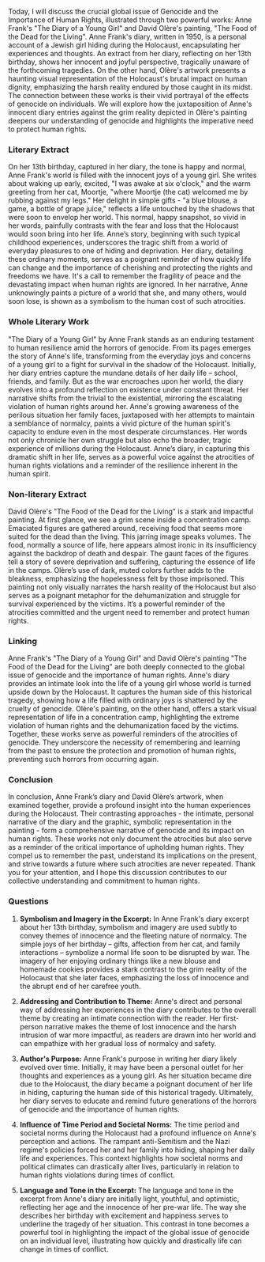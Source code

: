 
Today, I will discuss the crucial global issue of Genocide and the Importance of Human Rights, illustrated through two powerful works: Anne Frank's "The Diary of a Young Girl" and David Olère's painting, "The Food of the Dead for the Living". Anne Frank's diary, written in 1950, is a personal account of a Jewish girl hiding during the Holocaust, encapsulating her experiences and thoughts. An extract from her diary, reflecting on her 13th birthday, shows her innocent and joyful perspective, tragically unaware of the forthcoming tragedies. On the other hand, Olère's artwork presents a haunting visual representation of the Holocaust's brutal impact on human dignity, emphasizing the harsh reality endured by those caught in its midst. The connection between these works is their vivid portrayal of the effects of genocide on individuals. We will explore how the juxtaposition of Anne's innocent diary entries against the grim reality depicted in Olère's painting deepens our understanding of genocide and highlights the imperative need to protect human rights.
### Literary Extract
On her 13th birthday, captured in her diary, the tone is happy and normal, Anne Frank's world is filled with the innocent joys of a young girl. She writes about waking up early, excited, "I was awake at six o'clock," and the warm greeting from her cat, Moortje, "where Moortje (the cat) welcomed me by rubbing against my legs." Her delight in simple gifts - "a blue blouse, a game, a bottle of grape juice," reflects a life untouched by the shadows that were soon to envelop her world. This normal, happy snapshot, so vivid in her words, painfully contrasts with the fear and loss that the Holocaust would soon bring into her life. Anne’s story, beginning with such typical childhood experiences, underscores the tragic shift from a world of everyday pleasures to one of hiding and deprivation. Her diary, detailing these ordinary moments, serves as a poignant reminder of how quickly life can change and the importance of cherishing and protecting the rights and freedoms we have. It's a call to remember the fragility of peace and the devastating impact when human rights are ignored. In her narrative, Anne unknowingly paints a picture of a world that she, and many others, would soon lose, is shown as a symbolism to the human cost of such atrocities.
### Whole Literary Work
"The Diary of a Young Girl" by Anne Frank stands as an enduring testament to human resilience amid the horrors of genocide. From its pages emerges the story of Anne's life, transforming from the everyday joys and concerns of a young girl to a fight for survival in the shadow of the Holocaust. Initially, her diary entries capture the mundane details of her daily life – school, friends, and family. But as the war encroaches upon her world, the diary evolves into a profound reflection on existence under constant threat. Her narrative shifts from the trivial to the existential, mirroring the escalating violation of human rights around her. Anne's growing awareness of the perilous situation her family faces, juxtaposed with her attempts to maintain a semblance of normalcy, paints a vivid picture of the human spirit's capacity to endure even in the most desperate circumstances. Her words not only chronicle her own struggle but also echo the broader, tragic experience of millions during the Holocaust. Anne’s diary, in capturing this dramatic shift in her life, serves as a powerful voice against the atrocities of human rights violations and a reminder of the resilience inherent in the human spirit.
### Non-literary Extract
David Olère's "The Food of the Dead for the Living" is a stark and impactful painting. At first glance, we see a grim scene inside a concentration camp. Emaciated figures are gathered around, receiving food that seems more suited for the dead than the living. This jarring image speaks volumes. The food, normally a source of life, here appears almost ironic in its insufficiency against the backdrop of death and despair. The gaunt faces of the figures tell a story of severe deprivation and suffering, capturing the essence of life in the camps. Olère’s use of dark, muted colors further adds to the bleakness, emphasizing the hopelessness felt by those imprisoned. This painting not only visually narrates the harsh reality of the Holocaust but also serves as a poignant metaphor for the dehumanization and struggle for survival experienced by the victims. It’s a powerful reminder of the atrocities committed and the urgent need to remember and protect human rights.
### Linking
Anne Frank's "The Diary of a Young Girl" and David Olère's painting "The Food of the Dead for the Living" are both deeply connected to the global issue of genocide and the importance of human rights. Anne's diary provides an intimate look into the life of a young girl whose world is turned upside down by the Holocaust. It captures the human side of this historical tragedy, showing how a life filled with ordinary joys is shattered by the cruelty of genocide. Olère's painting, on the other hand, offers a stark visual representation of life in a concentration camp, highlighting the extreme violation of human rights and the dehumanization faced by the victims. Together, these works serve as powerful reminders of the atrocities of genocide. They underscore the necessity of remembering and learning from the past to ensure the protection and promotion of human rights, preventing such horrors from occurring again.
### Conclusion
In conclusion, Anne Frank’s diary and David Olère’s artwork, when examined together, provide a profound insight into the human experiences during the Holocaust. Their contrasting approaches - the intimate, personal narrative of the diary and the graphic, symbolic representation in the painting - form a comprehensive narrative of genocide and its impact on human rights. These works not only document the atrocities but also serve as a reminder of the critical importance of upholding human rights. They compel us to remember the past, understand its implications on the present, and strive towards a future where such atrocities are never repeated. Thank you for your attention, and I hope this discussion contributes to our collective understanding and commitment to human rights.
### Questions
1. **Symbolism and Imagery in the Excerpt:** In Anne Frank's diary excerpt about her 13th birthday, symbolism and imagery are used subtly to convey themes of innocence and the fleeting nature of normalcy. The simple joys of her birthday – gifts, affection from her cat, and family interactions – symbolize a normal life soon to be disrupted by war. The imagery of her enjoying ordinary things like a new blouse and homemade cookies provides a stark contrast to the grim reality of the Holocaust that she later faces, emphasizing the loss of innocence and the abrupt end of her carefree youth.
    
2. **Addressing and Contribution to Theme:** Anne's direct and personal way of addressing her experiences in the diary contributes to the overall theme by creating an intimate connection with the reader. Her first-person narrative makes the theme of lost innocence and the harsh intrusion of war more impactful, as readers are drawn into her world and can empathize with her gradual loss of normalcy and safety.
    
3. **Author's Purpose:** Anne Frank's purpose in writing her diary likely evolved over time. Initially, it may have been a personal outlet for her thoughts and experiences as a young girl. As her situation became dire due to the Holocaust, the diary became a poignant document of her life in hiding, capturing the human side of this historical tragedy. Ultimately, her diary serves to educate and remind future generations of the horrors of genocide and the importance of human rights.
    
4. **Influence of Time Period and Societal Norms:** The time period and societal norms during the Holocaust had a profound influence on Anne's perception and actions. The rampant anti-Semitism and the Nazi regime's policies forced her and her family into hiding, shaping her daily life and experiences. This context highlights how societal norms and political climates can drastically alter lives, particularly in relation to human rights violations during times of conflict.
    
5. **Language and Tone in the Excerpt:** The language and tone in the excerpt from Anne's diary are initially light, youthful, and optimistic, reflecting her age and the innocence of her pre-war life. The way she describes her birthday with excitement and happiness serves to underline the tragedy of her situation. This contrast in tone becomes a powerful tool in highlighting the impact of the global issue of genocide on an individual level, illustrating how quickly and drastically life can change in times of conflict.